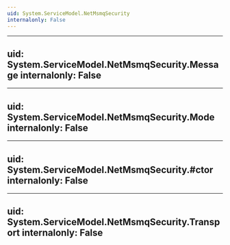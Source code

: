 ```yaml
---
uid: System.ServiceModel.NetMsmqSecurity
internalonly: False
---
```


---
uid: System.ServiceModel.NetMsmqSecurity.Message
internalonly: False
---

---
uid: System.ServiceModel.NetMsmqSecurity.Mode
internalonly: False
---

---
uid: System.ServiceModel.NetMsmqSecurity.#ctor
internalonly: False
---

---
uid: System.ServiceModel.NetMsmqSecurity.Transport
internalonly: False
---
